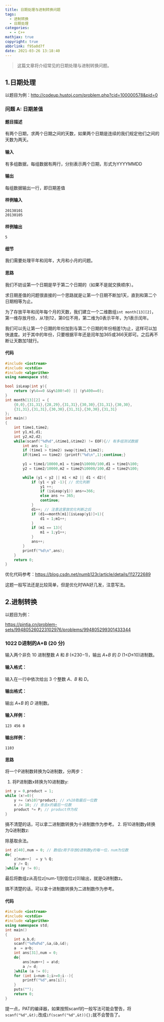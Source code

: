 ```yaml
---
title: 日期处理与进制转换问题
tags:
  - 进制转换
  - 日期处理
categories:
  - - C++
mathjax: true
copyright: true
abbrlink: f95a0d7f
date: 2021-03-26 13:18:40
---
```


> 这篇文章将介绍常见的日期处理与进制转换问题。

<!--more-->

## 1.日期处理

以题目为例：http://codeup.hustoj.com/problem.php?cid=100000578&pid=0

### 问题 A: 日期差值

#### 题目描述

有两个日期，求两个日期之间的天数，如果两个日期是连续的我们规定他们之间的天数为两天。
#### 输入
有多组数据，每组数据有两行，分别表示两个日期，形式为YYYYMMDD
#### 输出
每组数据输出一行，即日期差值
#### 样例输入
```
20130101
20130105
```
#### 样例输出
```
5
```

#### 细节

我们需要处理平年和闰年，大月和小月的问题。

#### 思路

我们不妨设第一个日期是早于第二个日期的（如果不是就交换顺序）。

求日期差值的问题很直接的一个思路就是让第一个日期不断加1天，直到和第二个日期相等为止。

为了存放平年和闰年每个月的天数，我们建立一个二维数组`int month[13][2]`，第一维存放月份，从1到12，第0位不用，第二维为0表示平年，为1表示闰年。

我们可以先让第一个日期的年份加到与第二个日期的年份相差1为止，这样可以加快速度。对于其中的年份，只要根据平年还是闰年加365或366天即可。之后再不断让天数加1就行。

#### 代码

```c++
#include <iostream>
#include <cstdio>
#include <algorithm>
using namespace std;
 
bool isLeap(int y){
    return (y%4==0 &&y%100!=0) || (y%400==0);
}
int month[13][2] = {
	{0,0},{31,31},{28,29},{31,31},{30,30},{31,31},{30,30},
	{31,31},{31,31},{30,30},{31,31},{30,30},{31,31}
};
int main()
{     
    int time1,time2;
    int y1,m1,d1;
    int y2,m2,d2;     
    while(scanf("%d%d",&time1,&time2) != EOF){// 有多组测试数据
		int ans = 1;
		if (time1 > time2) swap(time1,time2);
    	if(time1 == time2) {printf("%d\n",1);continue;}
     
    	y1 = time1/10000,m1 = time1%10000/100,d1 = time1%100;
    	y2 = time2/10000,m2 = time2%10000/100,d2 = time2%100;

		while (y1 < y2 || m1 < m2 || d1 < d2){			
			if (y1 < y2 -1){ // 优化判断
				y1 ++;
				if (isLeap(y1)) ans+=366;
				else ans += 365;
				continue;
			}
			d1++; // 注意这里放优化判断之后
			if (d1==month[m1][isLeap(y1)]+1){
				d1 = 1;m1++;
			}
			if (m1 == 13){
				m1 = 1;y1++;
			}
			ans++;
		}
		printf("%d\n",ans);
	}
    return 0;
}
```

优化代码参考：https://blog.csdn.net/numb123r/article/details/112722689

这题一般写法还是比较简单，但是优化时WA好几发，注意写法。

## 2.进制转换

以题目为例：

https://pintia.cn/problem-sets/994805260223102976/problems/994805299301433344

### 1022 D进制的A+B (20 分)

输入两个非负 10 进制整数 *A* 和 *B* (≤230−1)，输出 *A*+*B* 的 *D* (1<*D*≤10)进制数。

#### 输入格式：

输入在一行中依次给出 3 个整数 *A*、*B* 和 *D*。

#### 输出格式：

输出 *A*+*B* 的 *D* 进制数。

#### 输入样例：

```in
123 456 8
```

#### 输出样例：

```out
1103
```

#### 思路

将一个P进制数转换为Q进制数，分两步：

1. 将P进制数x转换为10进制数y:

```c++
int y = 0,product = 1;
while (x!=0){
    y += (x%10)*product; // x%10取最后一位数
    x /= 10; // 舍去x的最后一位数
    product *= P; // product作为权
}
```
搞不清楚的话，可以拿二进制数转换为十进制数作为参考。
2. 将10进制数y转换为Q进制数z:

除基取余法。

```c++
int z[40],num = 0; // 数组z用于存放Q进制数y的每一位，num为位数
do{
    z[num++]  = y % Q;
    y /= Q;
}while (y != 0);
```

最后将数组z从高位z[num-1]到低位z[0]输出，就是Q进制数z。

搞不清楚的话，可以拿十进制数转换为二进制数作为参考。

#### 代码

```c++
#include <iostream>
#include <cstdio>
#include <algorithm>
using namespace std;
int main()
{
    int a,b,d;
    scanf("%d%d%d",&a,&b,&d);
    a  = a+b;
    int ans[31],num = 0;
    do{
        ans[num++] = a%d;
        a /= d;
    }while (a != 0);
    for (int i=num-1;i>=0;i--){
        printf("%d",ans[i]);
    }
    puts("");
    return 0;
}
```

提一点，PAT的编译器，如果按照scanf的一般写法可能会警告，将`scanf("%d",&t);`改成`if(scanf("%d",&t)){};`就不会警告了。